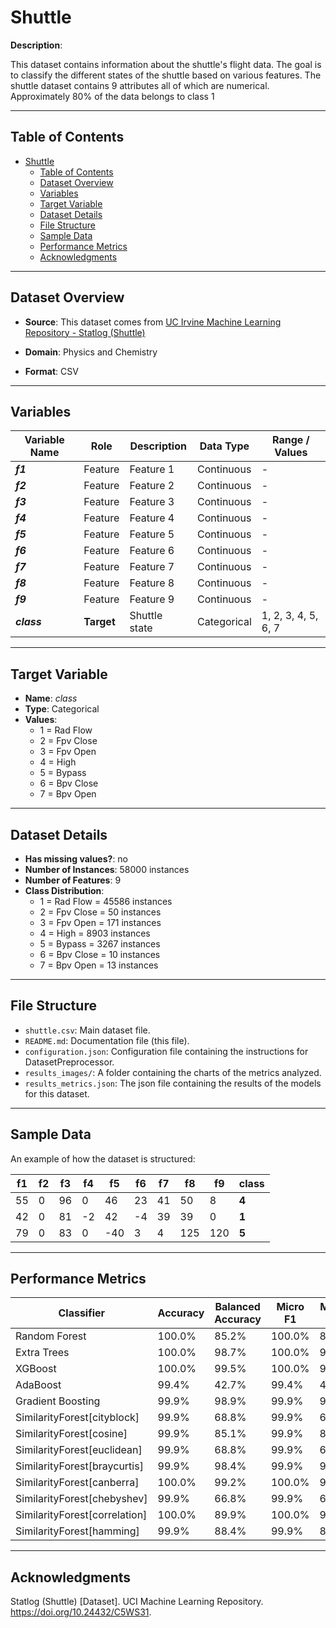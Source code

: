 # Shuttle

**Description**:

This dataset contains information about the shuttle's flight data. The goal is to classify the different states of the shuttle based on various features.
The shuttle dataset contains 9 attributes all of which are numerical. Approximately 80% of the data belongs to class 1


---

## Table of Contents
- [Shuttle](#shuttle)
  - [Table of Contents](#table-of-contents)
  - [Dataset Overview](#dataset-overview)
  - [Variables](#variables)
  - [Target Variable](#target-variable)
  - [Dataset Details](#dataset-details)
  - [File Structure](#file-structure)
  - [Sample Data](#sample-data)
  - [Performance Metrics](#performance-metrics)
  - [Acknowledgments](#acknowledgments)

---

## Dataset Overview

- **Source**: This dataset comes from [UC Irvine Machine Learning Repository - Statlog (Shuttle)](https://archive.ics.uci.edu/dataset/148/statlog+shuttle)

- **Domain**: Physics and Chemistry

- **Format**: CSV

---

## Variables

| Variable Name | Role | Description | Data Type | Range / Values |
|---|---|---|---|---|
| ***f1*** | Feature | Feature 1 | Continuous | - |
| ***f2*** | Feature | Feature 2 | Continuous | - |
| ***f3*** | Feature | Feature 3 | Continuous | - |
| ***f4*** | Feature | Feature 4 | Continuous | - |
| ***f5*** | Feature | Feature 5 | Continuous | - |
| ***f6*** | Feature | Feature 6 | Continuous | - |
| ***f7*** | Feature | Feature 7 | Continuous | - |
| ***f8*** | Feature | Feature 8 | Continuous | - |
| ***f9*** | Feature | Feature 9 | Continuous | - |
| ***class*** | **Target** | Shuttle state | Categorical | 1, 2, 3, 4, 5, 6, 7 |

---

## Target Variable

- **Name**: *class*
- **Type**: Categorical
- **Values**:
  - 1 = Rad Flow
  - 2 = Fpv Close
  - 3 = Fpv Open
  - 4 = High
  - 5 = Bypass
  - 6 = Bpv Close
  - 7 = Bpv Open

---

## Dataset Details

- **Has missing values?**: no
- **Number of Instances**: 58000 instances
- **Number of Features**: 9
- **Class Distribution**:
  - 1 = Rad Flow = 45586 instances
  - 2 = Fpv Close = 50 instances
  - 3 = Fpv Open = 171 instances
  - 4 = High = 8903 instances
  - 5 = Bypass = 3267 instances
  - 6 = Bpv Close = 10 instances
  - 7 = Bpv Open = 13 instances

---

## File Structure

- `shuttle.csv`: Main dataset file.
- `README.md`: Documentation file (this file).
- `configuration.json`: Configuration file containing the instructions for DatasetPreprocessor.
- `results_images/`: A folder containing the charts of the metrics analyzed.
- `results_metrics.json`: The json file containing the results of the models for this dataset.

---

## Sample Data

An example of how the dataset is structured:

| f1 | f2 | f3 | f4 | f5 | f6 | f7 | f8 | f9 | class |
|----|----|----|----|----|----|----|----|----|-------|
| 55 | 0 | 96 | 0 | 46 | 23 | 41 | 50 | 8 | **4** |
| 42 | 0 | 81 | -2 | 42 | -4 | 39 | 39 | 0 | **1** |
| 79 | 0 | 83 | 0 | -40 | 3 | 4 | 125 | 120 | **5** |

---

## Performance Metrics

| Classifier | Accuracy | Balanced Accuracy | Micro F1 | Macro F1 | Training Time | Prediction Time | Total Time |
| --- | --- | --- | --- | --- | --- | --- | --- |
| Random Forest | 100.0% | 85.2% | 100.0% | 89.4% | 0.384s | 0.018s | 0.401s |
| Extra Trees | 100.0% | 98.7% | 100.0% | 99.2% | 0.249s | 0.031s | 0.280s |
| XGBoost | 100.0% | 99.5% | 100.0% | 99.7% | 0.111s | 0.004s | 0.115s |
| AdaBoost | 99.4% | 42.7% | 99.4% | 42.7% | 0.397s | 0.021s | 0.418s |
| Gradient Boosting | 99.9% | 98.9% | 99.9% | 99.3% | 5.207s | 0.032s | 5.239s |
| SimilarityForest[cityblock] | 99.9% | 68.8% | 99.9% | 68.5% | 0.340s | 0.040s | 0.380s |
| SimilarityForest[cosine] | 99.9% | 85.1% | 99.9% | 83.6% | 0.290s | 0.032s | 0.322s |
| SimilarityForest[euclidean] | 99.9% | 68.8% | 99.9% | 67.9% | 0.333s | 0.041s | 0.374s |
| SimilarityForest[braycurtis] | 99.9% | 98.4% | 99.9% | 97.1% | 0.365s | 0.034s | 0.399s |
| SimilarityForest[canberra] | 100.0% | 99.2% | 100.0% | 99.5% | 0.321s | 0.034s | 0.354s |
| SimilarityForest[chebyshev] | 99.9% | 66.8% | 99.9% | 67.9% | 0.281s | 0.042s | 0.323s |
| SimilarityForest[correlation] | 100.0% | 89.9% | 100.0% | 91.6% | 0.406s | 0.034s | 0.440s |
| SimilarityForest[hamming] | 99.9% | 88.4% | 99.9% | 89.4% | 0.282s | 0.031s | 0.313s |

---

## Acknowledgments

Statlog (Shuttle) [Dataset].  UCI Machine Learning Repository. https://doi.org/10.24432/C5WS31.